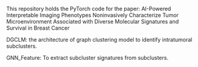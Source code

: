 This repository holds the PyTorch code for the paper: AI-Powered Interpretable Imaging Phenotypes Noninvasively Characterize Tumor Microenvironment Associated with Diverse Molecular Signatures and Survival in Breast Cancer

DGCLM: the architecture of graph clustering model to identify intratumoral subclusters.

GNN_Feature: To extract subcluster signatures from subclusters. 
